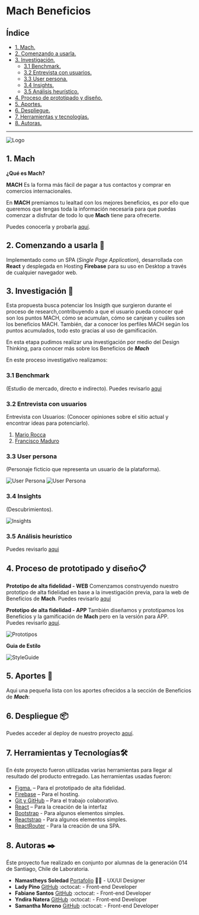 # Mach Beneficios

## Índice

* [1. Mach.](#1-Mach)
* [2. Comenzando a usarla.](#2-Comenzando-a-usarla)
* [3. Investigación.](#3-Investigación)
    - [3.1 Benchmark.](#31-Benchmark)
    - [3.2 Entrevista con usuarios.](#32-Entrevista-con-usuarios)
    - [3.3 User persona.](#33-User-persona)
    - [3.4 Insights.](#34-Insights)
    - [3.5 Análisis heurístico.](#35-Análisis-heurístico)
* [4. Proceso de prototipado y diseño.](#4-Proceso-de-Prototipado-y-diseño)
* [5. Aportes.](#5-Aportes)
* [6. Despliegue.](#10-Despliegue)
* [7. Herramientas y tecnologías.](#7-Herramientas-y-tecnologias)
* [8. Autoras.](#8-Autoras)

***

![Logo](src/images/Logo.png)

## 1. Mach

**¿Qué es Mach?**

**MACH** Es la forma más fácil de pagar a tus contactos y comprar en comercios internacionales.

En **MACH** premiamos tu lealtad con los mejores beneficios, es por ello que queremos que tengas toda la información necesaria para que puedas comenzar a disfrutar de todo lo que **Mach** tiene para ofrecerte.

Puedes conocerla y probarla [aquí](https://hackathon-mach.web.app/).

## 2. Comenzando a usarla 🚀

Implementado como un SPA (*Single Page Application*), desarrollada con **React** y desplegada en Hosting **Firebase** para su uso en Desktop a través de cualquier navegador web.

## 3. Investigación 👀

Esta propuesta busca potenciar los Insigth que surgieron durante el proceso de research,contribuyendo a que el usuario pueda conocer qué son los puntos MACH, cómo se acumulan, cómo se canjean y cuáles son los beneficios MACH. También, dar a conocer los perfiles MACH según los puntos acumulados, todo esto gracias al uso de gamificación.

En esta etapa pudimos realizar una investigación por medio del Design Thinking, para conocer más sobre los Beneficios de ***Mach***

En este proceso investigativo realizamos:

### 3.1 Benchmark

(Estudio de mercado, directo e indirecto).
Puedes revisarlo [aqui](https://docs.google.com/spreadsheets/d/1dQnv5AJW8DxrpCu-ok-u4Y_LH_dwiY0M/edit?usp=drive_web&ouid=103640674254094711703&rtpof=true)

### 3.2 Entrevista con usuarios

Entrevista con Usuarios: (Conocer opiniones sobre el sitio actual y encontrar ideas para potenciarlo).

1. [Mario Rocca](https://drive.google.com/drive/folders/1PNE_NR9NlQWFkVEwJxddpj4pXSuYIa37)
2. [Francisco Maduro](https://drive.google.com/drive/folders/1PNE_NR9NlQWFkVEwJxddpj4pXSuYIa37)

### 3.3 User persona

(Personaje ficticio que representa un usuario de la plataforma).

![User Persona](src/images/userpersona1.png)
![User Persona](src/images/userpersona2.png)

### 3.4 Insights

(Descubrimientos).

![Insights](src/images/insight.png)

### 3.5 Análisis heurístico

Puedes revisarlo [aqui](https://docs.google.com/spreadsheets/d/1ooQS2eE9-tJDUIGaZU23ikogfsBBGLC9/edit?usp=drive_web&ouid=103640674254094711703&rtpof=true)

## 4. Proceso de prototipado y diseño📋

**Prototipo de alta fidelidad - WEB**
Comenzamos construyendo nuestro prototipo de alta fidelidad en base a la investigación previa, para la web de Beneficios de **Mach**.
Puedes revisarlo [aquí](https://www.figma.com/proto/HSayHEIuRomysC8t0qb4dn/MACH?node-id=712%3A164&scaling=min-zoom)

**Prototipo de alta fidelidad - APP**
También diseñamos y prototipamos los Beneficios y la gamificación de **Mach** pero en la versión para APP.  
Puedes revisarlo [aquí](https://www.figma.com/proto/HSayHEIuRomysC8t0qb4dn/MACH?node-id=374%3A2238&scaling=scale-down).

![Prototipos](src/images/Desktop.jpg)

**Guia de Estilo**

![StyleGuide](src/images/Styleguide.jpg)

## 5. Aportes 💜

Aqui una pequeña lista con los aportes ofrecidos a la sección de Beneficios de  ***Mach***:

## 6. Despliegue 📦

Puedes acceder al deploy de nuestro proyecto [aquí](https://hackathon-mach.web.app/).

## 7. Herramientas y Tecnologías🛠️

En éste proyecto fueron utilizadas varias herramientas para llegar al resultado del producto entregado.
Las herramientas usadas fueron:

* [Figma.](https://www.figma.com/file/HSayHEIuRomysC8t0qb4dn/MACH?node-id=0%3A1) – Para el prototipado de alta fidelidad.
* [Firebase](https://firebase.google.com) – Para el hosting.
* [Git y GitHub](https://github.com/xsamynox/Hackathon-mach) – Para el trabajo colaborativo.
* [React](https://reactjs.org/) – Para la creación de la interfaz
* [Bootstrap](https://getbootstrap.com/) - Para algunos elementos simples.
* [Reactstrap](https://www.npmjs.com/package/reactstrap) - Para algunos elementos simples.
* [ReactRouter](https://reactrouter.com/) - Para la creación de una SPA.

## 8. Autoras ✒️

Éste proyecto fue realizado en conjunto por alumnas de la generación 014 de Santiago, Chile de Laboratoria.

* **Namastheys Soledad** [Portafolio](https://namastheysbastardo.com/) 📝✨ - UX/UI Designer
* **Lady Pino** [GitHub](https://github.com/Ladypino) :octocat: - Front-end Developer
* **Fabiane Santos** [GitHub](https://github.com/FabianeSantos) :octocat: - Front-end Developer
* **Yndira Natera** [GitHub](https://github.com/naterayc) :octocat: - Front-end Developer
* **Samantha Moreno** [GitHub](https://github.com/xsamynox) :octocat: - Front-end Developer
